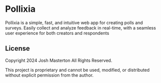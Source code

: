 # Pollixia

Pollixia is a simple, fast, and intuitive web app for creating polls and surveys. Easily collect and analyze feedback in real-time, with a seamless user experience for both creators and respondents

## License

Copyright 2024 Josh Masterton
All Rights Reserved.

This project is proprietary and cannot be used, modified, or distributed without explicit permission from the author.
